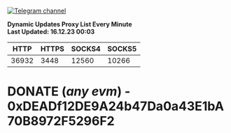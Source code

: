 [![Telegram channel](https://img.shields.io/endpoint?url=https://runkit.io/damiankrawczyk/telegram-badge/branches/master?url=https://t.me/n4z4v0d)](https://t.me/n4z4v0d) 

**Dynamic Updates Proxy List Every Minute**  
**Last Updated: 16.12.23 00:03**

| HTTP        | HTTPS        | SOCKS4        | SOCKS5        |
|-------------|--------------|---------------|---------------|
| 36932 | 3448 | 12560 | 10266 |


# DONATE (_any evm_) - 0xDEADf12DE9A24b47Da0a43E1bA70B8972F5296F2
